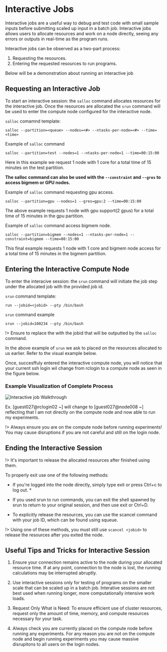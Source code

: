 # Interactive Jobs 

Interactive jobs are a useful way to debug and test code with small sample inputs before submitting scaled up input in a batch job. Interactive jobs allows users to allocate resources and work on a node directly, seeing any errors or outputs in real-time as the program runs. 

Interactive jobs can be observed as a two-part process:
1. Requesting the resources. 
2. Entering the requested resources to run programs.

Below will be a demonstration about running an interactive job

## Requesting an Interactive Job <!-- {docsify-ignore} -->

To start an interactive session: the `salloc` command allocates resources for the interactive job. Once the resources are allocated the `srun` command will be used to enter the compute node configured for the interactive node.

`salloc` comamnd template: 

    salloc --partition=<queue> --nodes=<#> --ntasks-per-node=<#> --time=<time>

Example of `salloc` command 

    salloc --partition=test --nodes=1 --ntasks-per-node=1 --time=00:15:00

Here in this example we request 1 node with 1 core for a total time of 15 minutes on the test partition. 

**The salloc command can also be used with the `--constraint` and `--gres` to access bigmem or GPU nodes.**

Example of `salloc` command requesting gpu access. 

    salloc --partition=gpu --nodes=1 --gres=gpu:2 --time=00:15:00

The above example requests 1 node with gpu support(2 gpus) for a total time of 15 minutes in the gpu partition. 

Example of `salloc` command access bigmem node. 

    salloc --partition=bigmem --nodes=1 --ntasks-per-node=1 --constraint=bigmem --time=00:15:00

This final  example requests 1 node with 1 core and bigmem node access for a total time of 15 minutes in the bigmem partition.     


## Entering the Interactive Compute Node <!-- {docsify-ignore} -->

To enter the interacive session: the `srun` command will initiate the job step under the allocated job with the provided job id.

`srun` command template: 

    run --jobid=<jobid> --pty /bin/bash

`srun` command example 

    srun --jobid=100234 --pty /bin/bash

!> Ensure to replace the <jobid> with the jobid that will be outputted by the `salloc` command.

In the above example of `srun` we ask to placed on the resources allocated to us earlier. Refer to the visual example below. 

Once, succesffuly entered the interactive compute node, you will notice that your current ssh login wil change from rclogin to a compute node as seen in the figure below. 

### Example Visualization of Complete Process <!-- {docsify-ignore} -->

![Interactive job Walkthrough](imgs/interactjob.png "Interactive Job Demonstration")


Ex. 
    [guest027@rclogin02 ~] will change to [guest027@node008 ~] reflecting that I am not directly on the compute node and now able to run my experiments. 


!> Always ensure you are on the compute node before running experiments! You may cause disruptions if you are not careful and still on the login node. 


## Ending the Interactive Session <!-- {docsify-ignore} -->

!> It's important to release the allocated resources after finished using them. 

To properly exit use one of the following methods: 

- If you're logged into the node directly, simply type exit or press Ctrl+c to log out. *

- If you used srun to run commands, you can exit the shell spawned by srun to return to your original session, and then use exit or Ctrl+D. 

- To explicitly release the resources, you can use the scancel command with your job ID, which can be found using squeue.

!>  Using one of these methods, you must still use `scancel <jobid>` to release the resources after you exited the node. 

## Useful Tips and Tricks for Interactive Session <!-- {docsify-ignore} -->

1. Ensure your connection remains active to the node during your allocated resource time. If at any point, connection to the node is lost, the running calculations may be interrupted abruptly. 

2. Use interactive sessions only for testing of programs on the smaller scale that can be scaled up in a batch job. Interative sessions are not best used when running longer, more computationally intensive work loads. 
3. Request Only What is Need: To ensure efficient use of cluster resources, request only the amount of time, memory, and compute resources necessary for your task.
4. Always check you are currently placed on the compute node before running any experiments. For any reason you are not on the compute node and begin running experiments you may cause massive disrupitons to all users on the login nodes. 
